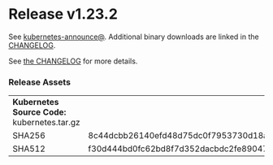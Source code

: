 # Release v1.23.2

See [kubernetes-announce@](https://groups.google.com/forum/#!forum/kubernetes-announce). Additional binary downloads are linked in the [CHANGELOG](https://github.com/kubernetes/kubernetes/blob/master/CHANGELOG/CHANGELOG-1.23.md).

See [the CHANGELOG](https://github.com/kubernetes/kubernetes/blob/master/CHANGELOG/CHANGELOG-1.23.md) for more details.

### Release Assets


<table>
<tr><td colspan=\2\><b>Kubernetes Source Code: </b> kubernetes.tar.gz</td><tr>
<tr><td>SHA256</td><td>8c44dcbb26140efd48d75dc0f7953730d18a5644913fb27ed270a886e48f1a95</td></tr>
<tr><td>SHA512</td><td>f30d444bd0fc62bd8f7d352dacbdc2fe8904707f3c4f6d719e62f6c9509d5d544a1b26964228c3ff29b9c451534d9f85fe25a60b09b332fa5291e542720cfa05</td></tr>
</table>


